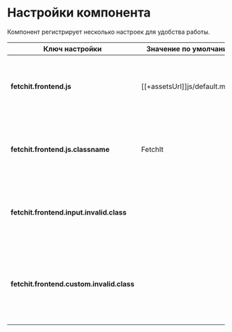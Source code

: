 # Настройки компонента

Компонент регистрирует несколько настроек для удобства работы.

| **Ключ настройки**                        | Значение по умолчанию           |                                                                                       |
| ----------------------------------------- | ------------------------------- | ------------------------------------------------------------------------------------- |
| **fetchit.frontend.js**                   | [[+assetsUrl]]js/default.min.js | Путь до скрипта в котором объявлен класс обработки форм                               |
| **fetchit.frontend.js.classname**         | FetchIt                         | Название JS класса, чей экземпляр будет отвечать за обработку форм                    |
| **fetchit.frontend.input.invalid.class**  |                                 | CSS класс который будет добавлен элементу не прошедшему валидацию                     |
| **fetchit.frontend.custom.invalid.class** |                                 | CSS класс который будет добавлен кастомному элементу по ключу не прошедшему валидацию |
